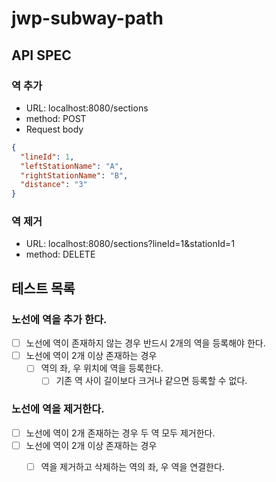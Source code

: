 # jwp-subway-path

## API SPEC

### 역 추가

- URL: localhost:8080/sections
- method: POST
- Request body

```json
{
  "lineId": 1,
  "leftStationName": "A",
  "rightStationName": "B",
  "distance": "3"
}
```

### 역 제거

- URL: localhost:8080/sections?lineId=1&stationId=1
- method: DELETE

## 테스트 목록

### 노선에 역을 추가 한다.

- [ ] 노선에 역이 존재하지 않는 경우 반드시 2개의 역을 등록해야 한다.
- [ ] 노선에 역이 2개 이상 존재하는 경우
    - [ ] 역의 좌, 우 위치에 역을 등록한다.
        - [ ] 기존 역 사이 길이보다 크거나 같으면 등록할 수 없다.

### 노선에 역을 제거한다.

- [ ] 노선에 역이 2개 존재하는 경우 두 역 모두 제거한다.
- [ ] 노선에 역이 2개 이상 존재하는 경우
    - [ ] 역을 제거하고 삭제하는 역의 좌, 우 역을 연결한다.

